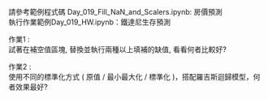 
請參考範例程式碼 Day_019_Fill_NaN_and_Scalers.ipynb: 房價預測  
執行作業範例Day_019_HW.ipynb：鐵達尼生存預測  



作業1 :   
試著在補空值區塊, 替換並執行兩種以上填補的缺值, 看看何者比較好?  



作業2 :   
使用不同的標準化方式 ( 原值 / 最小最大化 / 標準化 )，搭配羅吉斯迴歸模型，何者效果最好?  

